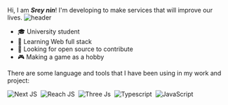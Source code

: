 
Hi, I am **_Srey nin_**! I'm developing to make services that will improve our lives.
![header](https://capsule-render.vercel.app/api?type=rect&color=gradient&height=1)
- :mortar_board: University student
- 🌱 Learning Web full stack
- 🤔 Looking for open source to contribute
- :video_game: Making a game as a hobby

There are some language and tools that I have been using in my work and project:

![Next JS](https://img.shields.io/badge/Next-black?style=for-the-badge&logo=next.js&logoColor=white)
&nbsp;![Reach JS](https://img.shields.io/badge/vite-%23646CFF.svg?style=for-the-badge&logo=vite&logoColor=white)
&nbsp;![Three Js](https://img.shields.io/badge/nestjs-%23E0234E.svg?style=for-the-badge&logo=nestjs&logoColor=white)
&nbsp;![Typescript](https://img.shields.io/badge/vercel-%23000000.svg?style=for-the-badge&logo=vercel&logoColor=white)
&nbsp;![JavaScript](https://img.shields.io/badge/javascript-%23323330.svg?style=for-the-badge&logo=javascript&logoColor=%23F7DF1E)

<!--
**This Dynamic Image's from -> [Capsule-Render](https://github.com/kyechan99/capsule-render) - Press F5!**
-->

<!--

![footer](https://capsule-render.vercel.app/api?type=wave&color=gradient&height=150&section=footer)
-->
